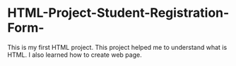 # HTML-Project-Student-Registration-Form-
This is my first HTML project. This project helped me to understand what is HTML. I also learned how to create web page.
